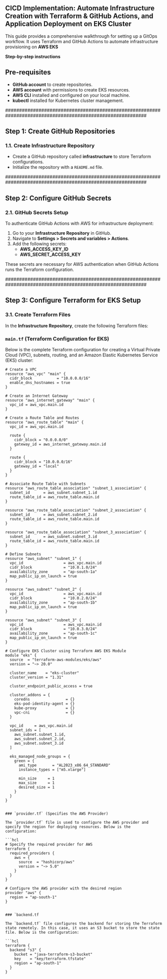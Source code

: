## CICD Implementation: Automate Infrastructure Creation with Terraform & GitHub Actions, and Application Deployment on EKS Cluster ##

This guide provides a comprehensive walkthrough for setting up a GitOps workflow. It uses Terraform and GitHub Actions to automate infrastructure provisioning on **AWS EKS**

**Step-by-step instructions**

## Pre-requisites

- **GitHub account** to create repositories.
- **AWS account** with permissions to create EKS resources.
- **AWS CLI** installed and configured on your local machine.
- **kubectl** installed for Kubernetes cluster management.


###########################################################################################################

## Step 1: Create GitHub Repositories

### 1.1. Create Infrastructure Repository
- Create a GitHub repository called **infrastructure** to store Terraform configurations.  
- Initialize the repository with a `README.md` file.

###########################################################################################################

## Step 2: Configure GitHub Secrets

### 2.1. GitHub Secrets Setup
To authenticate GitHub Actions with AWS for infrastructure deployment:

1. Go to your **Infrastructure Repository** in GitHub.
2. Navigate to **Settings > Secrets and variables > Actions**.
3. Add the following secrets:
   - **AWS_ACCESS_KEY_ID**
   - **AWS_SECRET_ACCESS_KEY**

These secrets are necessary for AWS authentication when GitHub Actions runs the Terraform configuration.

###########################################################################################################

## Step 3: Configure Terraform for EKS Setup

### 3.1. Create Terraform Files
In the **Infrastructure Repository**, create the following Terraform files:

### `main.tf` (Terraform Configuration for EKS)

Below is the complete Terraform configuration for creating a Virtual Private Cloud (VPC), subnets, routing, and an Amazon Elastic Kubernetes Service (EKS) cluster:

```hcl
# Create a VPC
resource "aws_vpc" "main" {
  cidr_block           = "10.0.0.0/16"
  enable_dns_hostnames = true
}

# Create an Internet Gateway
resource "aws_internet_gateway" "main" {
  vpc_id = aws_vpc.main.id
}

# Create a Route Table and Routes
resource "aws_route_table" "main" {
  vpc_id = aws_vpc.main.id

  route {
    cidr_block = "0.0.0.0/0"
    gateway_id = aws_internet_gateway.main.id
  }

  route {
    cidr_block = "10.0.0.0/16"
    gateway_id = "local"
  }
}

# Associate Route Table with Subnets
resource "aws_route_table_association" "subnet_1_association" {
  subnet_id      = aws_subnet.subnet_1.id
  route_table_id = aws_route_table.main.id
}

resource "aws_route_table_association" "subnet_2_association" {
  subnet_id      = aws_subnet.subnet_2.id
  route_table_id = aws_route_table.main.id
}

resource "aws_route_table_association" "subnet_3_association" {
  subnet_id      = aws_subnet.subnet_3.id
  route_table_id = aws_route_table.main.id
}

# Define Subnets
resource "aws_subnet" "subnet_1" {
  vpc_id                  = aws_vpc.main.id
  cidr_block              = "10.0.1.0/24"
  availability_zone       = "ap-south-1a"
  map_public_ip_on_launch = true
}

resource "aws_subnet" "subnet_2" {
  vpc_id                  = aws_vpc.main.id
  cidr_block              = "10.0.2.0/24"
  availability_zone       = "ap-south-1b"
  map_public_ip_on_launch = true
}

resource "aws_subnet" "subnet_3" {
  vpc_id                  = aws_vpc.main.id
  cidr_block              = "10.0.3.0/24"
  availability_zone       = "ap-south-1c"
  map_public_ip_on_launch = true
}

# Configure EKS Cluster using Terraform AWS EKS Module
module "eks" {
  source  = "terraform-aws-modules/eks/aws"
  version = "~> 20.0"

  cluster_name    = "eks-cluster"
  cluster_version = "1.31"

  cluster_endpoint_public_access = true
  
  cluster_addons = {
    coredns                = {}
    eks-pod-identity-agent = {}
    kube-proxy             = {}
    vpc-cni                = {}
  }

  vpc_id     = aws_vpc.main.id
  subnet_ids = [
    aws_subnet.subnet_1.id, 
    aws_subnet.subnet_2.id, 
    aws_subnet.subnet_3.id
  ]

  eks_managed_node_groups = {
    green = {
      ami_type       = "AL2023_x86_64_STANDARD"
      instance_types = ["m5.xlarge"]

      min_size     = 1
      max_size     = 1
      desired_size = 1
    }
  }
}


### `provider.tf` (Specifies the AWS Provider)

The `provider.tf` file is used to configure the AWS provider and specify the region for deploying resources. Below is the configuration:

```hcl
# Specify the required provider for AWS
terraform {
  required_providers {
    aws = {
      source  = "hashicorp/aws"
      version = "~> 5.0"
    }
  }
}

# Configure the AWS provider with the desired region
provider "aws" {
  region = "ap-south-1"
}


### `backend.tf

The `backend.tf` file configures the backend for storing the Terraform state remotely. In this case, it uses an S3 bucket to store the state file. Below is the configuration:

```hcl
terraform {
  backend "s3" {
    bucket = "java-terraform-s3-bucket"
    key    = "key/terraform.tfstate"
    region = "ap-south-1"
  }
}
